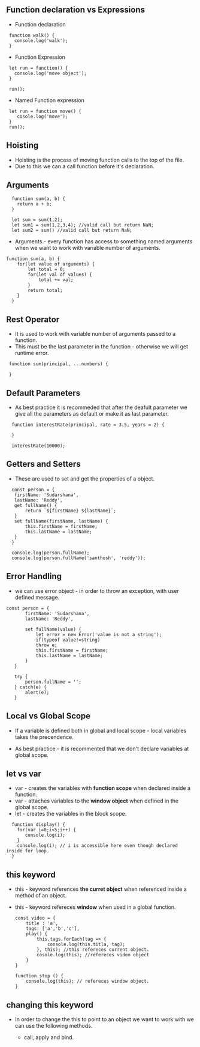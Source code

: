 ## Function declaration vs Expressions

* Function declaration

 ```
  function walk() {
    console.log('walk');
  }
 ```

 * Function Expression

 ```
  let run = function() {
    console.log('move object');
  }

  run();
 ```

* Named Function expression

```
 let run = function move() {
    cosole.log('move');
 }
 run();
```

## Hoisting

* Hoisting is the process of moving function calls to the top of the file.
* Due to this we can a call function before it's declaration.

## Arguments
```
  function sum(a, b) {
    return a + b;
  } 

  let sum = sum(1,2);
  let sum1 = sum(1,2,3,4); //valid call but return NaN;
  let sum2 = sum() //valid call but return NaN;
```

* Arguments - every function has access to something named arguments when we want to work with variable number of arguments.

```
function sum(a, b) {
    for(let value of arguments) {
        let total = 0;
        for(let val of values) {
            total += val;
        }
        return total;
    }
  } 

```

## Rest Operator

* It is used to work with variable number of arguments passed to a function.
* This must be the last parameter in the function - otherwise we will get runtime error.

``` 
 function sum(principal, ...numbers) {

 }
```

## Default Parameters

* As best practice it is recommeded that after the deafult parameter we give all the parameters as default or make it as last parameter.

```
  function interestRate(principal, rate = 3.5, years = 2) {

  }

  interestRate(10000);

```

## Getters and Setters

* These are used to set and get the properties of a object.

 ```
   const person = {
    firstName: 'Sudarshana',
    lastName: 'Reddy',
    get fullName() {
        return `${firstName} ${lastName}`;
    }
    set fullName(firstName, lastName) {
        this.firstName = firstName;
        this.lastName = lastName;
    }
   }

   console.log(person.fullName);
   console.log(person.fullName('santhosh', 'reddy'));
 ```

 ## Error Handling

 * we can use error object - in order to throw an exception, with user defined message.

 ```
 const person = {
        firstName: 'Sudarshana',
        lastName: 'Reddy',
        
        set fullName(value) {
            let error = new Error('value is not a string');
            if(typeof value!=string) 
            throw e;
            this.firstName = firstName;
            this.lastName = lastName;
        }
    }

    try { 
        person.fullName = '';
    } catch(e) {
        alert(e);
    }
 
 ```

## Local vs Global Scope

* If a variable is defined both in global and local scope - local variables takes the precendence.

* As best practice - it is recommented that we don't declare variables at global scope.


## let vs var

* var - creates the variables with **function scope** when declared inside a function.
* var - attaches variables to the **window object** when defined in the global scope.
* let - creates the variables in the block scope.

 ```
   function display() {
     for(var i=0;i<5;i++) {
        console.log(i);
     }
     console.log(i); // i is accessible here even though declared inside for loop.
   }
 ```

 ## this keyword

 * this - keyword references **the curret object** when referenced inside a method of an object.

 * this - keyword refereces **window** when used in a global function.

    ```
    const video = {
        title : 'a',
        tags: ['a','b','c'],
        play() {
            this.tags.forEach(tag => {
                console.log(this.titla, tag);
            }, this); //this refereces current object.
            cosole.log(this); //refereces video object
        }
    }

    function stop () {
        console.log(this); // refereces window object.
    }
    ```

## changing this keyword

* In order to change the this to point to an object we want to work with we can use the following methods.

    * call, apply and bind.




